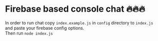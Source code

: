 # Firebase based console chat :fire::fire::fire:

In order to run chat copy ```index.example.js``` in ```config``` directory to ```index.js``` and paste your firebase config options.  
Then run ```node index.js```
